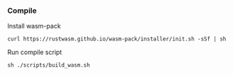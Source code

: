 ### Compile

Install wasm-pack

```
curl https://rustwasm.github.io/wasm-pack/installer/init.sh -sSf | sh
```

Run compile script

```
sh ./scripts/build_wasm.sh
```
